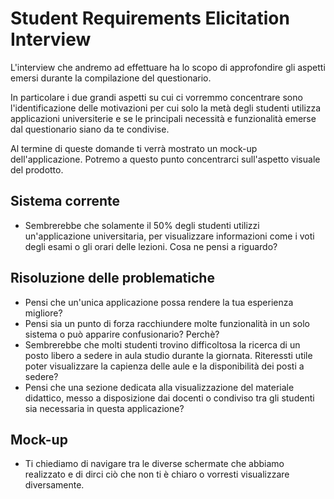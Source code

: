 # Student Requirements Elicitation Interview

L'interview che andremo ad effettuare ha lo scopo di approfondire gli aspetti emersi durante la compilazione del questionario.

In particolare i due grandi aspetti su cui ci vorremmo concentrare sono l'identificazione delle motivazioni per cui solo la metà degli studenti utilizza applicazioni universiterie e se le principali necessità e funzionalità emerse dal questionario siano da te condivise.

Al termine di queste domande ti verrà mostrato un mock-up dell'applicazione. Potremo a questo punto concentrarci sull'aspetto visuale del prodotto.

## Sistema corrente

- Sembrerebbe che solamente il 50% degli studenti utilizzi un'applicazione universitaria, per visualizzare informazioni come i voti degli esami o gli orari delle lezioni. Cosa ne pensi a riguardo?

## Risoluzione delle problematiche

- Pensi che un'unica applicazione possa rendere la tua esperienza migliore?
- Pensi sia un punto di forza racchiundere molte funzionalità in un solo sistema o può apparire confusionario? Perchè?
- Sembrerebbe che molti studenti trovino difficoltosa la ricerca di un posto libero a sedere in aula studio durante la giornata. Riteressti utile poter visualizzare la capienza delle aule e la disponibilità dei posti a sedere?
- Pensi che una sezione dedicata alla visualizzazione del materiale didattico, messo a disposizione dai docenti o condiviso tra gli studenti sia necessaria in questa applicazione?

## Mock-up

<!-- è necessario inserire domande riguarod i mockup-->

- Ti chiediamo di navigare tra le diverse schermate che abbiamo realizzato e di dirci ciò che non ti è chiaro o vorresti visualizzare diversamente.